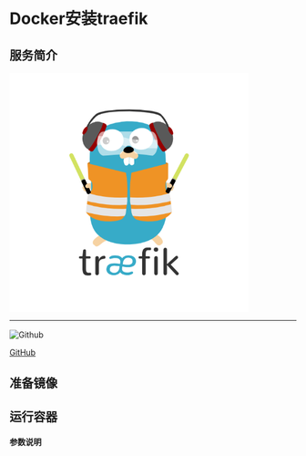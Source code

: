 # **Docker安装traefik** #
## 服务简介 ##

<img src="./../images/traefik.png" width = "420" alt="Github" align=center />

* * *

 <img src="https://github.com/favicon.ico" width = "20" alt="Github" align=center />
 
[ GitHub ](https://github.com/traefik/traefik)
## 准备镜像 ##
## 运行容器 ##
#### 参数说明 ####